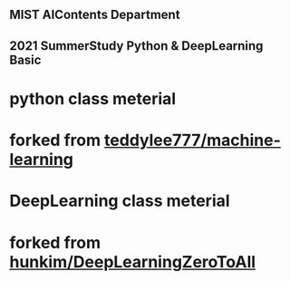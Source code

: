 ## MIST AIContents Department  
## 2021 SummerStudy Python & DeepLearning Basic  
# python class meterial
# forked from [teddylee777/machine-learning](https://github.com/teddylee777/machine-learning)
# DeepLearning class meterial
# forked from [hunkim/DeepLearningZeroToAll](https://github.com/sewoony/DeepLearningZeroToAll)
